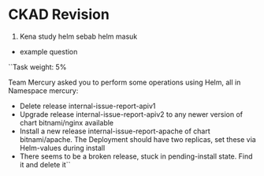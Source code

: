 # CKAD Revision 

1. Kena study helm sebab helm masuk
- example question

``Task weight: 5%

Team Mercury asked you to perform some operations using Helm, all in Namespace mercury:

- Delete release internal-issue-report-apiv1
- Upgrade release internal-issue-report-apiv2 to any newer version of chart bitnami/nginx available
- Install a new release internal-issue-report-apache of chart bitnami/apache. The Deployment should have two replicas, set these via Helm-values during install
- There seems to be a broken release, stuck in pending-install state. Find it and delete it``
